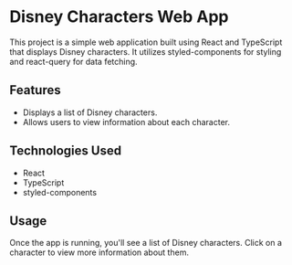 # Disney Characters Web App

This project is a simple web application built using React and TypeScript that displays Disney characters. It utilizes styled-components for styling and react-query for data fetching.

## Features
- Displays a list of Disney characters.
- Allows users to view information about each character.

## Technologies Used
- React
- TypeScript
- styled-components

## Usage
Once the app is running, you'll see a list of Disney characters. Click on a character to view more information about them.